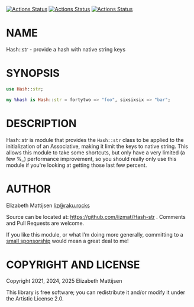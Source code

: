 [![Actions Status](https://github.com/lizmat/Hash-str/actions/workflows/linux.yml/badge.svg)](https://github.com/lizmat/Hash-str/actions) [![Actions Status](https://github.com/lizmat/Hash-str/actions/workflows/macos.yml/badge.svg)](https://github.com/lizmat/Hash-str/actions) [![Actions Status](https://github.com/lizmat/Hash-str/actions/workflows/windows.yml/badge.svg)](https://github.com/lizmat/Hash-str/actions)

NAME
====

Hash::str - provide a hash with native string keys

SYNOPSIS
========

```raku
use Hash::str;

my %hash is Hash::str = fortytwo => "foo", sixsixsix => "bar";
```

DESCRIPTION
===========

Hash::str is module that provides the `Hash::str` class to be applied to the initialization of an Associative, making it limit the keys to native string. This allows this module to take some shortcuts, but only have a very limited (a few %_) performance improvement, so you should really only use this module if you're looking at getting those last few percent.

AUTHOR
======

Elizabeth Mattijsen <liz@raku.rocks>

Source can be located at: https://github.com/lizmat/Hash-str . Comments and Pull Requests are welcome.

If you like this module, or what I’m doing more generally, committing to a [small sponsorship](https://github.com/sponsors/lizmat/) would mean a great deal to me!

COPYRIGHT AND LICENSE
=====================

Copyright 2021, 2024, 2025 Elizabeth Mattijsen

This library is free software; you can redistribute it and/or modify it under the Artistic License 2.0.

